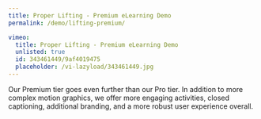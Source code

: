 ```yaml
---
title: Proper Lifting - Premium eLearning Demo
permalink: /demo/lifting-premium/

vimeo:
  title: Proper Lifting - Premium eLearning Demo
  unlisted: true
  id: 343461449/9af4019475
  placeholder: /vi-lazyload/343461449.jpg
---
```

Our Premium tier goes even further than our Pro tier. In addition to more complex motion graphics, we offer more engaging activities, closed captioning, additional branding, and a more robust user experience overall.